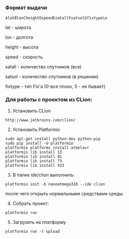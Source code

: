 ### Формат выдачи

```
AlatBlonCheightDspeedEsatallFsatsolGfixtype\n
```

lat      - широта

lon      - долгота

height   - высота

speed    - скорость

satall - количество спутников (все)

satsol - количество спутников (в решении)

fixtype - тип Fix'a (0-все плохо, 5 - не бывает)


### Для работы с проектом из CLion:

1. Установить CLion

```
http://www.jetbrains.com/clion/ 
```

2. Установить Platformio

```
sudo apt-get install python-dev python-pip
sudo pip install -U platformio
platformio platforms install atmelavr
platformio lib install 13
platformio lib install 81
platformio lib install 73
platformio lib install 433
```

3. В папке ide/clion выполнить:

```
platformio init -b nanoatmega328 --ide clion
```

после чего открыть нормальными средствами среды.

4. Собрать проект:

```
platformio run
```

5. Загрузить на платформу

```
platformio run -t upload
```

